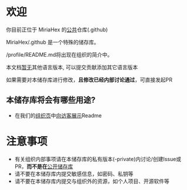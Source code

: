 # 欢迎

你目前正位于 MiriaHex 的<u>公共</u>仓库(.github)

MiriaHex/.github 是一个特殊的储存库。

/profile/README.md将出现在组织的简介中。

本文档<u>暂无</u>其他语言版本, 可以提交贡献添加其它语言版本

如果需要对本储存库进行修改，**且修改已经内部讨论通过**，可直接发起PR

## 本储存库将会有哪些用途?

- 在我们的[组织页](https://github.com/MiriaHex "MiriaHex")中<u>向访客展示</u>Readme

# 注意事项

- 有关组织内部事项请在本储存库的私有版本(-private)内讨论/创建Issue或PR，**而不是在**[公开储存库](https://github.com/MiriaHex/.github ".github")
- 请不要在本储存库内提交敏感信息，如密码、私钥等
- 请不要在本储存库内提交与组织外的资源，如个人项目、开源软件等
